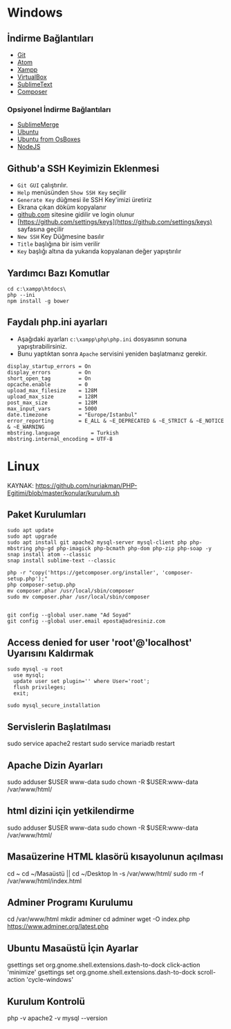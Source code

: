 
# Windows

## İndirme Bağlantıları
- [Git](https://github.com/git-for-windows/git/releases/download/v2.25.0.windows.1/Git-2.25.0-64-bit.exe)
- [Atom](https://atom-installer.github.com/v1.43.0/AtomSetup-x64.exe)
- [Xampp](https://downloadsapachefriends.global.ssl.fastly.net/7.4.1/xampp-windows-x64-7.4.1-0-VC15-installer.exe)
- [VirtualBox](https://download.virtualbox.org/virtualbox/6.1.2/VirtualBox-6.1.2-135663-Win.exe)
- [SublimeText](https://download.sublimetext.com/Sublime%20Text%20Build%203211%20x64%20Setup.exe)
- [Composer](https://getcomposer.org/Composer-Setup.exe)

### Opsiyonel İndirme Bağlantıları
- [SublimeMerge](https://download.sublimetext.com/sublime_merge_build_1119_x64_setup.exe)
- [Ubuntu](http://releases.ubuntu.com/19.10/ubuntu-19.10-desktop-amd64.iso)
- [Ubuntu from OsBoxes](https://netcologne.dl.sourceforge.net/project/osboxes/v/vb/55-U-u/19.10/U19_10-VB-64bit.7z)
- [NodeJS](https://nodejs.org/dist/v12.14.1/node-v12.14.1-x86.msi)

## Github'a SSH Keyimizin Eklenmesi
- `Git GUI` çalıştırılır. 
- `Help` menüsünden `Show SSH Key` seçilir
- `Generate Key` düğmesi ile SSH Key'imizi üretiriz
- Ekrana çıkan döküm kopyalanır
- [github.com](https://github.com/) sitesine gidilir ve login olunur
- [https://github.com/settings/keys](https://github.com/settings/keys) sayfasına geçilir
- `New SSH` Key Düğmesine basılır
- `Title` başlığına bir isim verilir
- `Key` başlığı altına da yukarıda kopyalanan değer yapıştırılır

## Yardımcı Bazı Komutlar
```
cd c:\xampp\htdocs\
php --ini
npm install -g bower
```


## Faydalı php.ini ayarları
- Aşağıdaki ayarları `c:\xampp\php\php.ini` dosyasının sonuna yapıştırabilirsiniz. 
- Bunu yaptıktan sonra `Apache` servisini yeniden başlatmanız gerekir.

```
display_startup_errors = On
display_errors         = On
short_open_tag         = On
opcache.enable         = 0
upload_max_filesize    = 128M
upload_max_size        = 128M
post_max_size          = 128M
max_input_vars         = 5000
date.timezone          = "Europe/Istanbul"
error_reporting        = E_ALL & ~E_DEPRECATED & ~E_STRICT & ~E_NOTICE & ~E_WARNING
mbstring.language          = Turkish
mbstring.internal_encoding = UTF-8
```


# Linux

KAYNAK: https://github.com/nuriakman/PHP-Egitimi/blob/master/konular/kurulum.sh

## Paket Kurulumları
```
sudo apt update
sudo apt upgrade
sudo apt install git apache2 mysql-server mysql-client php php-mbstring php-gd php-imagick php-bcmath php-dom php-zip php-soap -y
snap install atom --classic
snap install sublime-text --classic

php -r "copy('https://getcomposer.org/installer', 'composer-setup.php');"
php composer-setup.php 
mv composer.phar /usr/local/sbin/composer
sudo mv composer.phar /usr/local/sbin/composer


git config --global user.name "Ad Soyad"
git config --global user.email eposta@adresiniz.com

```

## Access denied for user 'root'@'localhost' Uyarısını Kaldırmak
```
sudo mysql -u root
  use mysql;
  update user set plugin='' where User='root';
  flush privileges;
  exit;
```

```
sudo mysql_secure_installation
```


## Servislerin Başlatılması
sudo service apache2 restart
sudo service mariadb restart


## Apache Dizin Ayarları

sudo adduser $USER www-data
sudo chown -R $USER:www-data /var/www/html/


## html dizini için yetkilendirme

sudo adduser $USER www-data
sudo chown -R $USER:www-data /var/www/html/

## Masaüzerine HTML klasörü kısayolunun açılması

cd ~
cd ~/Masaüstü || cd ~/Desktop
ln -s /var/www/html/
sudo rm -f /var/www/html/index.html

## Adminer Programı Kurulumu

cd /var/www/html
mkdir adminer
cd adminer
wget -O index.php https://www.adminer.org/latest.php

## Ubuntu Masaüstü İçin Ayarlar
gsettings set org.gnome.shell.extensions.dash-to-dock click-action 'minimize'
gsettings set org.gnome.shell.extensions.dash-to-dock scroll-action 'cycle-windows'


## Kurulum Kontrolü

php -v
apache2 -v
mysql --version


